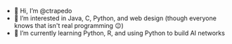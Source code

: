 - 👋 Hi, I’m @ctrapedo
- 👀 I’m interested in Java, C, Python, and web design (though everyone knows that isn't real programming 😉)
- 🌱 I’m currently learning Python, R, and using Python to build AI networks
